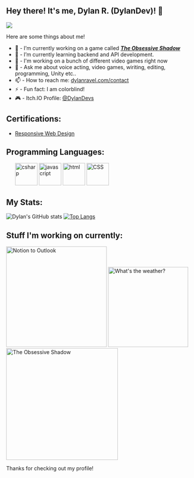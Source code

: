 ## **Hey there! It's me, Dylan R. (DylanDev)! 👋**
![](https://komarev.com/ghpvc/?username=DylanDevelops&label=Visitors+Count&color=brightgreen)

Here are some things about me!

- 🔭 - I’m currently working on a game called ***[The Obsessive Shadow](https://www.sleepydogstudios.net/the-obsessive-shadow)***
- 🌱 - I’m currently learning backend and API development.
- 👯 - I'm working on a bunch of different video games right now
- 💬 - Ask me about voice acting, video games, wiriting, editing, programming, Unity etc..
- 📫 - How to reach me: [dylanravel.com/contact](https://www.dylanravel.com/contact)
- ⚡️ - Fun fact: I am colorblind!
- 🎮 - Itch.IO Profile: [@DylanDevs](https://dylandevs.itch.io)

## Certifications:
- [Responsive Web Design](https://www.freecodecamp.org/certification/dylandev/responsive-web-design)

## Programming Languages:
<ul>
<img src="https://cdn-icons-png.flaticon.com/512/6132/6132221.png" width = '60' alt="csharp">
<img src="https://cdn-icons-png.flaticon.com/512/5968/5968292.png" width = '60' alt="javascript">
<img src="https://cdn-icons-png.flaticon.com/512/1051/1051277.png" width = '60' alt="html">
<img src="https://cdn-icons-png.flaticon.com/512/732/732190.png" width = '60' alt="CSS">
</ul>

## My Stats:
![Dylan's GitHub stats](https://github-readme-stats.vercel.app/api?username=DylanDevelops&show_icons=true&count_private=true&bg_color=30,e96443,904e95&title_color=fff&text_color=fff&icon_color=fff)
[![Top Langs](https://github-readme-stats.vercel.app/api/top-langs/?username=DylanDevelops&layout=compact&langs_count=8&bg_color=30,e96443,904e95&title_color=fff&text_color=fff)](https://github.com/anuraghazra/github-readme-stats)

## Stuff I'm working on currently:

<p align="left">
<img alt="Notion to Outlook" src="https://github.com/DylanDevelops/notion-to-outlook/assets/48571264/22d4a7a0-48ef-48ca-ae71-709ce9ae3824" height="270px" />
<img alt="What's the weather?" src="https://github.com/DylanDevelops/DylanDevelops/assets/48571264/083c2351-2d25-45cf-b900-c8510bd151c7" height="215px" />
<img alt="The Obsessive Shadow" src="https://user-images.githubusercontent.com/42051134/209449969-ddbcdcb2-d316-48fb-bbb2-e619275a7db3.png" height="300px" />
</p>

Thanks for checking out my profile!
